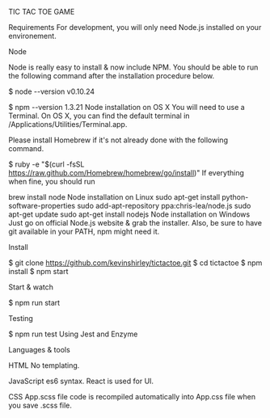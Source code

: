 TIC TAC TOE GAME

Requirements
For development, you will only need Node.js installed on your environement.

Node

Node is really easy to install & now include NPM. You should be able to run the following command after the installation procedure below.

$ node --version
v0.10.24

$ npm --version
1.3.21
Node installation on OS X
You will need to use a Terminal. On OS X, you can find the default terminal in /Applications/Utilities/Terminal.app.

Please install Homebrew if it's not already done with the following command.

$ ruby -e "$(curl -fsSL https://raw.github.com/Homebrew/homebrew/go/install)"
If everything when fine, you should run

brew install node
Node installation on Linux
sudo apt-get install python-software-properties
sudo add-apt-repository ppa:chris-lea/node.js
sudo apt-get update
sudo apt-get install nodejs
Node installation on Windows
Just go on official Node.js website & grab the installer. Also, be sure to have git available in your PATH, npm might need it.

Install

$ git clone https://github.com/kevinshirley/tictactoe.git
$ cd tictactoe
$ npm install
$ npm start

Start & watch

$ npm run start

Testing

$ npm run test
Using Jest and Enzyme

Languages & tools

HTML
No templating.

JavaScript
es6 syntax.
React is used for UI.

CSS
App.scss file code is recompiled automatically into App.css file when you save .scss file.
